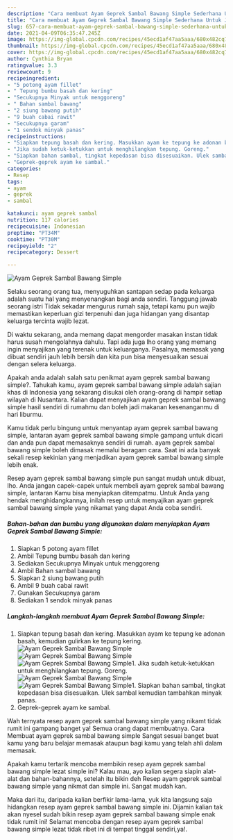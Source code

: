```yaml
---
description: "Cara membuat Ayam Geprek Sambal Bawang Simple Sederhana Untuk Jualan"
title: "Cara membuat Ayam Geprek Sambal Bawang Simple Sederhana Untuk Jualan"
slug: 657-cara-membuat-ayam-geprek-sambal-bawang-simple-sederhana-untuk-jualan
date: 2021-04-09T06:35:47.245Z
image: https://img-global.cpcdn.com/recipes/45ecd1af47aa5aaa/680x482cq70/ayam-geprek-sambal-bawang-simple-foto-resep-utama.jpg
thumbnail: https://img-global.cpcdn.com/recipes/45ecd1af47aa5aaa/680x482cq70/ayam-geprek-sambal-bawang-simple-foto-resep-utama.jpg
cover: https://img-global.cpcdn.com/recipes/45ecd1af47aa5aaa/680x482cq70/ayam-geprek-sambal-bawang-simple-foto-resep-utama.jpg
author: Cynthia Bryan
ratingvalue: 3.3
reviewcount: 9
recipeingredient:
- "5 potong ayam fillet"
- " Tepung bumbu basah dan kering"
- "Secukupnya Minyak untuk menggoreng"
- " Bahan sambal bawang"
- "2 siung bawang putih"
- "9 buah cabai rawit"
- "Secukupnya garam"
- "1 sendok minyak panas"
recipeinstructions:
- "Siapkan tepung basah dan kering. Masukkan ayam ke tepung ke adonan basah, kemudian gulirkan ke tepung kering."
- "Jika sudah ketuk-ketukkan untuk menghilangkan tepung. Goreng."
- "Siapkan bahan sambal, tingkat kepedasan bisa disesuaikan. Ulek sambal kemudian tambahkan minyak panas."
- "Geprek-geprek ayam ke sambal."
categories:
- Resep
tags:
- ayam
- geprek
- sambal

katakunci: ayam geprek sambal 
nutrition: 117 calories
recipecuisine: Indonesian
preptime: "PT34M"
cooktime: "PT30M"
recipeyield: "2"
recipecategory: Dessert

---
```



![Ayam Geprek Sambal Bawang Simple](https://img-global.cpcdn.com/recipes/45ecd1af47aa5aaa/680x482cq70/ayam-geprek-sambal-bawang-simple-foto-resep-utama.jpg)

Selaku seorang orang tua, menyuguhkan santapan sedap pada keluarga adalah suatu hal yang menyenangkan bagi anda sendiri. Tanggung jawab seorang istri Tidak sekadar mengurus rumah saja, tetapi kamu pun wajib memastikan keperluan gizi terpenuhi dan juga hidangan yang disantap keluarga tercinta wajib lezat.

Di waktu  sekarang, anda memang dapat mengorder masakan instan tidak harus susah mengolahnya dahulu. Tapi ada juga lho orang yang memang ingin menyajikan yang terenak untuk keluarganya. Pasalnya, memasak yang dibuat sendiri jauh lebih bersih dan kita pun bisa menyesuaikan sesuai dengan selera keluarga. 



Apakah anda adalah salah satu penikmat ayam geprek sambal bawang simple?. Tahukah kamu, ayam geprek sambal bawang simple adalah sajian khas di Indonesia yang sekarang disukai oleh orang-orang di hampir setiap wilayah di Nusantara. Kalian dapat menyajikan ayam geprek sambal bawang simple hasil sendiri di rumahmu dan boleh jadi makanan kesenanganmu di hari liburmu.

Kamu tidak perlu bingung untuk menyantap ayam geprek sambal bawang simple, lantaran ayam geprek sambal bawang simple gampang untuk dicari dan anda pun dapat memasaknya sendiri di rumah. ayam geprek sambal bawang simple boleh dimasak memalui beragam cara. Saat ini ada banyak sekali resep kekinian yang menjadikan ayam geprek sambal bawang simple lebih enak.

Resep ayam geprek sambal bawang simple pun sangat mudah untuk dibuat, lho. Anda jangan capek-capek untuk membeli ayam geprek sambal bawang simple, lantaran Kamu bisa menyiapkan ditempatmu. Untuk Anda yang hendak menghidangkannya, inilah resep untuk menyajikan ayam geprek sambal bawang simple yang nikamat yang dapat Anda coba sendiri.

<!--inarticleads1-->

##### Bahan-bahan dan bumbu yang digunakan dalam menyiapkan Ayam Geprek Sambal Bawang Simple:

1. Siapkan 5 potong ayam fillet
1. Ambil  Tepung bumbu basah dan kering
1. Sediakan Secukupnya Minyak untuk menggoreng
1. Ambil  Bahan sambal bawang
1. Siapkan 2 siung bawang putih
1. Ambil 9 buah cabai rawit
1. Gunakan Secukupnya garam
1. Sediakan 1 sendok minyak panas




<!--inarticleads2-->

##### Langkah-langkah membuat Ayam Geprek Sambal Bawang Simple:

1. Siapkan tepung basah dan kering. Masukkan ayam ke tepung ke adonan basah, kemudian gulirkan ke tepung kering.
<img src="https://img-global.cpcdn.com/steps/8234ae943bc3dd5b/160x128cq70/ayam-geprek-sambal-bawang-simple-langkah-memasak-1-foto.jpg" alt="Ayam Geprek Sambal Bawang Simple"><img src="https://img-global.cpcdn.com/steps/f1d374c9e333784e/160x128cq70/ayam-geprek-sambal-bawang-simple-langkah-memasak-1-foto.jpg" alt="Ayam Geprek Sambal Bawang Simple"><img src="https://img-global.cpcdn.com/steps/00702f69014258e0/160x128cq70/ayam-geprek-sambal-bawang-simple-langkah-memasak-1-foto.jpg" alt="Ayam Geprek Sambal Bawang Simple">1. Jika sudah ketuk-ketukkan untuk menghilangkan tepung. Goreng.
<img src="https://img-global.cpcdn.com/steps/e6e8d95014ba49b5/160x128cq70/ayam-geprek-sambal-bawang-simple-langkah-memasak-2-foto.jpg" alt="Ayam Geprek Sambal Bawang Simple"><img src="https://img-global.cpcdn.com/steps/1c49f5d831de96f1/160x128cq70/ayam-geprek-sambal-bawang-simple-langkah-memasak-2-foto.jpg" alt="Ayam Geprek Sambal Bawang Simple">1. Siapkan bahan sambal, tingkat kepedasan bisa disesuaikan. Ulek sambal kemudian tambahkan minyak panas.
1. Geprek-geprek ayam ke sambal.




Wah ternyata resep ayam geprek sambal bawang simple yang nikamt tidak rumit ini gampang banget ya! Semua orang dapat membuatnya. Cara Membuat ayam geprek sambal bawang simple Sangat sesuai banget buat kamu yang baru belajar memasak ataupun bagi kamu yang telah ahli dalam memasak.

Apakah kamu tertarik mencoba membikin resep ayam geprek sambal bawang simple lezat simple ini? Kalau mau, ayo kalian segera siapin alat-alat dan bahan-bahannya, setelah itu bikin deh Resep ayam geprek sambal bawang simple yang nikmat dan simple ini. Sangat mudah kan. 

Maka dari itu, daripada kalian berfikir lama-lama, yuk kita langsung saja hidangkan resep ayam geprek sambal bawang simple ini. Dijamin kalian tak akan nyesel sudah bikin resep ayam geprek sambal bawang simple enak tidak rumit ini! Selamat mencoba dengan resep ayam geprek sambal bawang simple lezat tidak ribet ini di tempat tinggal sendiri,ya!.

